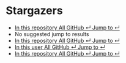 # Stargazers

*  [ In this repository All GitHub ↵ Jump to ↵](stargazers.md)
*  No suggested jump to results
*  [ In this repository All GitHub ↵ Jump to ↵](stargazers.md)
*  [ In this user All GitHub ↵ Jump to ↵](stargazers.md)
*  [ In this repository All GitHub ↵ Jump to ↵](stargazers.md)

